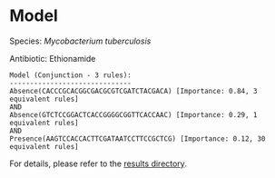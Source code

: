 
# Model

Species: *Mycobacterium tuberculosis*

Antibiotic: Ethionamide

```
Model (Conjunction - 3 rules):
------------------------------
Absence(CACCCGCACGGCGACGCGTCGATCTACGACA) [Importance: 0.84, 3 equivalent rules]
AND
Absence(GTCTCCGGACTCACCGGGGCGGTTCACCAAC) [Importance: 0.29, 1 equivalent rules]
AND
Presence(AAGTCCACCACTTCGATAATCCTTCCGCTCG) [Importance: 0.12, 30 equivalent rules]

```

For details, please refer to the [results directory](../../../../../results/scm_b/mycobacterium%20tuberculosis/ethionamide/repeat_3/).


